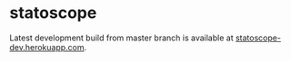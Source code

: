 # statoscope

Latest development build from master branch is available at
[statoscope-dev.herokuapp.com](https://statoscope-dev.herokuapp.com/).
